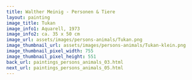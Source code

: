 ```yaml
---
title: Walther Meinig - Personen & Tiere
layout: painting
image_title: Tukan
image_info1: Aquarell, 1973
image_info2: ca. 35 x 50 cm
image_url: assets/images/persons-animals/Tukan.png
image_thumbnail_url: assets/images/persons-animals/Tukan-klein.png
image_thumbnail_pixel_width: 755
image_thumbnail_pixel_height: 551
back_url: paintings_persons_animals_03.html
next_url: paintings_persons_animals_05.html
---
```

